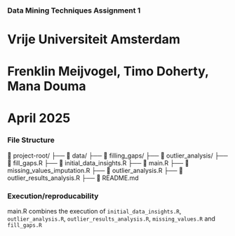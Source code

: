 ### Data Mining Techniques Assignment 1
# Vrije Universiteit Amsterdam
# Frenklin Meijvogel, Timo Doherty, Mana Douma
# April 2025


### File Structure
📁 project-root/
├── 📁 data/ 
├── 📁 filling_gaps/ 
├── 📁 outlier_analysis/ 
├── 📄 fill_gaps.R 
├── 📄 initial_data_insights.R 
├── 📄 main.R 
├── 📄 missing_values_imputation.R 
├── 📄 outlier_analysis.R 
├── 📄 outlier_results_analysis.R 
├── 📄 README.md



### Execution/reproducability
main.R combines the execution of `initial_data_insights.R`, `outlier_analysis.R`, `outlier_results_analysis.R`, `missing_values.R` and `fill_gaps.R`	
